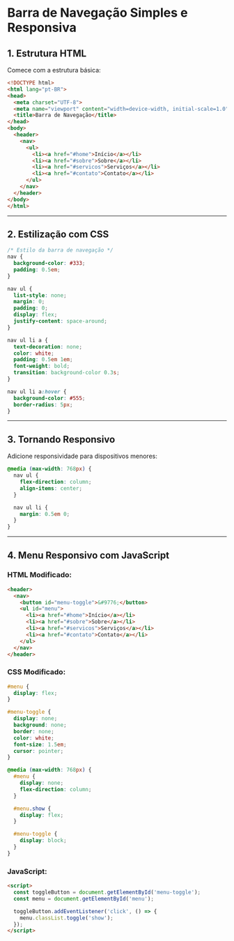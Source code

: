 # Barra de Navegação Simples e Responsiva

## **1. Estrutura HTML**

Comece com a estrutura básica:

```html
<!DOCTYPE html>
<html lang="pt-BR">
<head>
  <meta charset="UTF-8">
  <meta name="viewport" content="width=device-width, initial-scale=1.0">
  <title>Barra de Navegação</title>
</head>
<body>
  <header>
    <nav>
      <ul>
        <li><a href="#home">Início</a></li>
        <li><a href="#sobre">Sobre</a></li>
        <li><a href="#servicos">Serviços</a></li>
        <li><a href="#contato">Contato</a></li>
      </ul>
    </nav>
  </header>
</body>
</html>
```

---

## **2. Estilização com CSS**

```css
/* Estilo da barra de navegação */
nav {
  background-color: #333;
  padding: 0.5em;
}

nav ul {
  list-style: none;
  margin: 0;
  padding: 0;
  display: flex;
  justify-content: space-around;
}

nav ul li a {
  text-decoration: none;
  color: white;
  padding: 0.5em 1em;
  font-weight: bold;
  transition: background-color 0.3s;
}

nav ul li a:hover {
  background-color: #555;
  border-radius: 5px;
}
```

---

## **3. Tornando Responsivo**

Adicione responsividade para dispositivos menores:

```css
@media (max-width: 768px) {
  nav ul {
    flex-direction: column;
    align-items: center;
  }

  nav ul li {
    margin: 0.5em 0;
  }
}
```

---

## **4. Menu Responsivo com JavaScript**

### HTML Modificado:

```html
<header>
  <nav>
    <button id="menu-toggle">&#9776;</button>
    <ul id="menu">
      <li><a href="#home">Início</a></li>
      <li><a href="#sobre">Sobre</a></li>
      <li><a href="#servicos">Serviços</a></li>
      <li><a href="#contato">Contato</a></li>
    </ul>
  </nav>
</header>
```

### CSS Modificado:

```css
#menu {
  display: flex;
}

#menu-toggle {
  display: none;
  background: none;
  border: none;
  color: white;
  font-size: 1.5em;
  cursor: pointer;
}

@media (max-width: 768px) {
  #menu {
    display: none;
    flex-direction: column;
  }

  #menu.show {
    display: flex;
  }

  #menu-toggle {
    display: block;
  }
}
```

### JavaScript:

```html
<script>
  const toggleButton = document.getElementById('menu-toggle');
  const menu = document.getElementById('menu');

  toggleButton.addEventListener('click', () => {
    menu.classList.toggle('show');
  });
</script>
```


